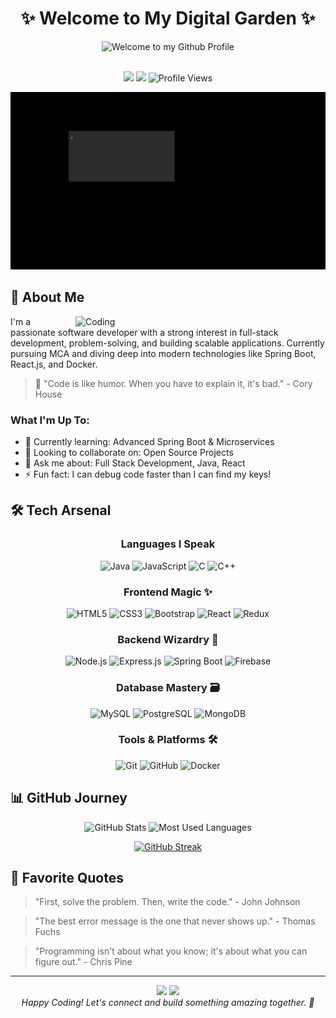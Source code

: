 # <div align="center">✨ Welcome to My Digital Garden ✨</div>

<div align="center">
  <img src="https://raw.githubusercontent.com/BrunnerLivio/brunnerlivio/master/images/welcome.png" style="max-width: 100%;" alt="Welcome to my Github Profile" />
  <br />
  <br />
  
  <p align="center">
    <a href="mailto:kolteshreeganesh1155@gmail.com"><img src="https://img.shields.io/badge/Email-D14836?style=for-the-badge&logo=gmail&logoColor=white" /></a>
    <a href="https://www.linkedin.com/in/shreeganesh-kolte-80ba16259/"><img src="https://img.shields.io/badge/LinkedIn-0077B5?style=for-the-badge&logo=linkedin&logoColor=white" /></a>
    <img src="https://komarev.com/ghpvc/?username=ganesh1231155&style=for-the-badge&color=blueviolet" alt="Profile Views"/>
  </p>
</div>

<div align="center">
  <img src="custom-animated.gif" />
</div>

## 🚀 About Me

<img align="right" alt="Coding" width="400" src="https://camo.githubusercontent.com/c1dcb74cc1c1835b1d716f5051499a2814c683c806b15f04b0eba492863703e9/68747470733a2f2f63646e2e6472696262626c652e636f6d2f75736572732f3733303730332f73637265656e73686f74732f363538313234332f6176656e746f2e676966"/>

I'm a passionate software developer with a strong interest in full-stack development, problem-solving, and building scalable applications. Currently pursuing MCA and diving deep into modern technologies like Spring Boot, React.js, and Docker.

> 💭 "Code is like humor. When you have to explain it, it's bad." - Cory House

### What I'm Up To:

- 🌱 Currently learning: Advanced Spring Boot & Microservices
- 👯 Looking to collaborate on: Open Source Projects
- 💬 Ask me about: Full Stack Development, Java, React
- ⚡ Fun fact: I can debug code faster than I can find my keys!

## 🛠️ Tech Arsenal

<div align="center">

### Languages I Speak
![Java](https://img.shields.io/badge/Java-ED8B00?style=for-the-badge&logo=openjdk&logoColor=white)
![JavaScript](https://img.shields.io/badge/JavaScript-F7DF1E?style=for-the-badge&logo=javascript&logoColor=black)
![C](https://img.shields.io/badge/C-00599C?style=for-the-badge&logo=c&logoColor=white)
![C++](https://img.shields.io/badge/C%2B%2B-00599C?style=for-the-badge&logo=c%2B%2B&logoColor=white)

### Frontend Magic ✨
![HTML5](https://img.shields.io/badge/HTML5-E34F26?style=for-the-badge&logo=html5&logoColor=white)
![CSS3](https://img.shields.io/badge/CSS3-1572B6?style=for-the-badge&logo=css3&logoColor=white)
![Bootstrap](https://img.shields.io/badge/Bootstrap-563D7C?style=for-the-badge&logo=bootstrap&logoColor=white)
![React](https://img.shields.io/badge/React-20232A?style=for-the-badge&logo=react&logoColor=61DAFB)
![Redux](https://img.shields.io/badge/Redux-593D88?style=for-the-badge&logo=redux&logoColor=white)

### Backend Wizardry 🔮
![Node.js](https://img.shields.io/badge/Node.js-43853D?style=for-the-badge&logo=node.js&logoColor=white)
![Express.js](https://img.shields.io/badge/Express.js-404D59?style=for-the-badge)
![Spring Boot](https://img.shields.io/badge/Spring_Boot-6DB33F?style=for-the-badge&logo=spring&logoColor=white)
![Firebase](https://img.shields.io/badge/Firebase-039BE5?style=for-the-badge&logo=Firebase&logoColor=white)

### Database Mastery 🗃️
![MySQL](https://img.shields.io/badge/MySQL-00000F?style=for-the-badge&logo=mysql&logoColor=white)
![PostgreSQL](https://img.shields.io/badge/PostgreSQL-316192?style=for-the-badge&logo=postgresql&logoColor=white)
![MongoDB](https://img.shields.io/badge/MongoDB-4EA94B?style=for-the-badge&logo=mongodb&logoColor=white)

### Tools & Platforms 🛠️
![Git](https://img.shields.io/badge/Git-F05032?style=for-the-badge&logo=git&logoColor=white)
![GitHub](https://img.shields.io/badge/GitHub-100000?style=for-the-badge&logo=github&logoColor=white)
![Docker](https://img.shields.io/badge/Docker-2CA5E0?style=for-the-badge&logo=docker&logoColor=white)

</div>

## 📊 GitHub Journey

<div align="center">
  
  <img src="https://github-readme-stats.vercel.app/api?username=ganesh1231155&show_icons=true&theme=tokyonight" alt="GitHub Stats" height="165"/>
  <img src="https://github-readme-stats.vercel.app/api/top-langs/?username=ganesh1231155&layout=compact&theme=tokyonight" alt="Most Used Languages" height="165"/>
  
  <br/>
  
  [![GitHub Streak](https://github-readme-streak-stats.herokuapp.com/?user=ganesh1231155&theme=tokyonight)](https://git.io/streak-stats)
  
</div>

## 💭 Favorite Quotes

> "First, solve the problem. Then, write the code." - John Johnson

> "The best error message is the one that never shows up." - Thomas Fuchs

> "Programming isn't about what you know; it's about what you can figure out." - Chris Pine

---

<div align="center">
  <img src="https://forthebadge.com/images/badges/built-with-love.svg"/>
  <img src="https://forthebadge.com/images/badges/powered-by-coffee.svg"/>
</div>

<div align="center">
  <i>Happy Coding! Let's connect and build something amazing together. 🚀</i> 
